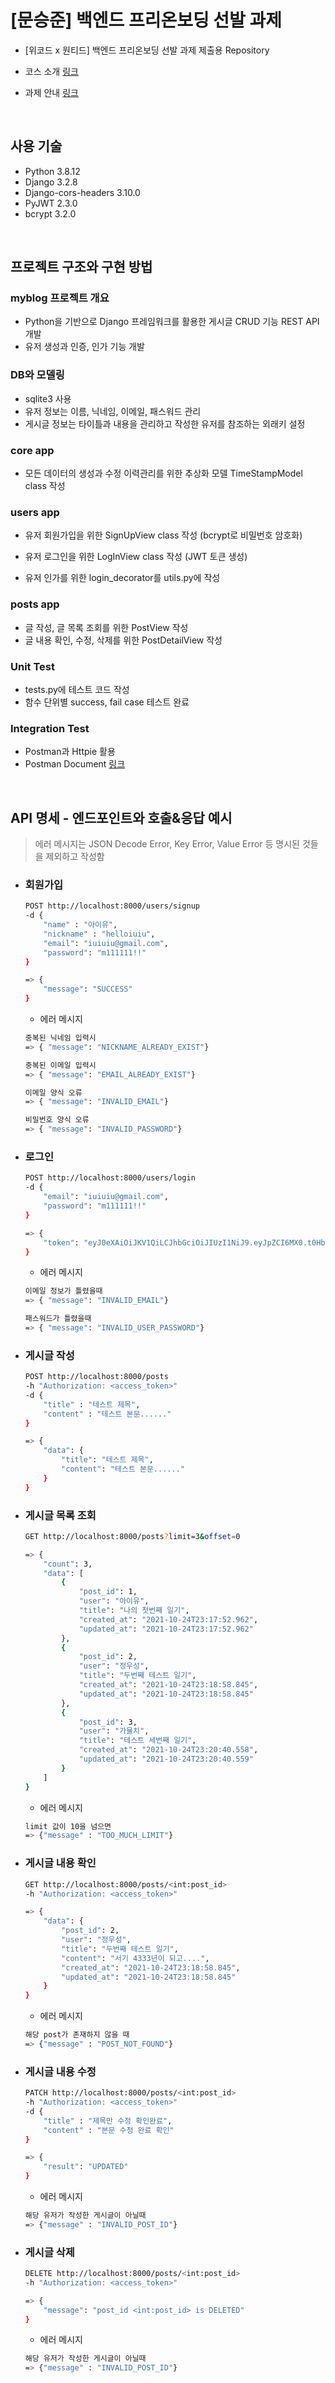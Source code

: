 # [문승준] 백엔드 프리온보딩 선발 과제

- [위코드 x 원티드] 백엔드 프리온보딩 선발 과제 제출용 Repository

- 코스 소개 [링크](https://www.wanted.co.kr/events/pre_onboarding_course_4?t=1635069780048)

- 과제 안내 [링크](https://wecode.notion.site/x-2f1edca34653419d8e109df1816197c2)

<br>

## 사용 기술

- Python 3.8.12
- Django 3.2.8
- Django-cors-headers 3.10.0
- PyJWT 2.3.0
- bcrypt 3.2.0

<br>

## 프로젝트 구조와 구현 방법

### myblog 프로젝트 개요

  - Python을 기반으로 Django 프레임워크를 활용한 게시글 CRUD 기능 REST API 개발
  - 유저 생성과 인증, 인가 기능 개발

  

### DB와 모델링

  - sqlite3 사용
  - 유저 정보는 이름, 닉네임, 이메일, 패스워드 관리
  - 게시글 정보는 타이틀과 내용을 관리하고 작성한 유저를 참조하는 외래키 설정

  

### core app

  - 모든 데이터의 생성과 수정 이력관리를 위한 추상화 모델 TimeStampModel class 작성

    

### users app

  - 유저 회원가입을 위한 SignUpView class 작성 (bcrypt로 비밀번호 암호화)

  - 유저 로그인을 위한 LogInView class 작성 (JWT 토큰 생성)

  - 유저 인가를 위한 login_decorator를 utils.py에 작성

    

### posts app 

  - 글 작성, 글 목록 조회를 위한 PostView 작성
  - 글 내용 확인, 수정, 삭제를 위한 PostDetailView 작성

### Unit Test
  - tests.py에 테스트 코드 작성
  - 함수 단위별 success, fail case 테스트 완료


### Integration Test
  - Postman과 Httpie 활용
  - Postman Document [링크](https://web.postman.co/documentation/17676214-e908a12e-1170-49b0-be36-a9f8ce0caf10/publish?workspaceId=d421537f-5bf1-4172-a044-aea332407b9a)

<br>

## API 명세 - 엔드포인트와 호출&응답 예시

> 에러 메시지는 JSON Decode Error, Key Error, Value Error 등 명시된 것들을 제외하고 작성함



- ### 회원가입

  ```bash
  POST http://localhost:8000/users/signup
  -d {
      "name" : "아이유",
      "nickname" : "helloiuiu",
      "email": "iuiuiu@gmail.com",
      "password": "m111111!!"
  }
  
  => {
      "message": "SUCCESS"
  }
  ```
   - 에러 메시지
 
  ```bash
  중복된 닉네임 입력시
  => { "message": "NICKNAME_ALREADY_EXIST"}
  
  중복된 이메일 입력시
  => { "message": "EMAIL_ALREADY_EXIST"}
  
  이메일 양식 오류
  => { "message": "INVALID_EMAIL"}
  
  비밀번호 양식 오류
  => { "message": "INVALID_PASSWORD"}
  ```

  

- ### 로그인

  ```bash
  POST http://localhost:8000/users/login
  -d {
      "email": "iuiuiu@gmail.com",
      "password": "m111111!!"
  }
  
  => {
      "token": "eyJ0eXAiOiJKV1QiLCJhbGciOiJIUzI1NiJ9.eyJpZCI6MX0.t0Hb9baTacCOS6849f6SmI1GShuLcsRQJqYTudHg9-k"
  }
  ```

  - 에러 메시지

  ```bash
  이메일 정보가 틀렸을때
  => { "message": "INVALID_EMAIL"}
  
  패스워드가 틀렸을때
  => { "message": "INVALID_USER_PASSWORD"}
  
  ```

  

- ### 게시글 작성

  ```bash
  POST http://localhost:8000/posts
  -h "Authorization: <access_token>"
  -d {
      "title" : "테스트 제목",
      "content" : "테스트 본문......"
  }
  
  => {
      "data": {
          "title": "테스트 제목",
          "content": "테스트 본문......"
      }
  }
  ```



- ### 게시글 목록 조회

  ```bash
  GET http://localhost:8000/posts?limit=3&offset=0
  
  => {
      "count": 3,
      "data": [
          {
              "post_id": 1,
              "user": "아이유",
              "title": "나의 첫번째 일기",
              "created_at": "2021-10-24T23:17:52.962",
              "updated_at": "2021-10-24T23:17:52.962"
          },
          {
              "post_id": 2,
              "user": "정우성",
              "title": "두번째 테스트 일기",
              "created_at": "2021-10-24T23:18:58.845",
              "updated_at": "2021-10-24T23:18:58.845"
          },
          {
              "post_id": 3,
              "user": "가물치",
              "title": "테스트 세번째 일기",
              "created_at": "2021-10-24T23:20:40.558",
              "updated_at": "2021-10-24T23:20:40.559"
          }
      ]
  }
  ```

  - 에러 메시지

  ```bash
  limit 값이 10을 넘으면
  => {"message" : "TOO_MUCH_LIMIT"}
  ```



- ### 게시글 내용 확인

  ```bash
  GET http://localhost:8000/posts/<int:post_id>
  -h "Authorization: <access_token>"
  
  => {
      "data": {
          "post_id": 2,
          "user": "정우성",
          "title": "두번째 테스트 일기",
          "content": "서기 4333년이 되고....",
          "created_at": "2021-10-24T23:18:58.845",
          "updated_at": "2021-10-24T23:18:58.845"
      }
  }
  ```

  - 에러 메시지

  ```bash
  해당 post가 존재하지 않을 때
  => {"message" : "POST_NOT_FOUND"}
  ```



- ### 게시글 내용 수정

  ```bash
  PATCH http://localhost:8000/posts/<int:post_id>
  -h "Authorization: <access_token>"
  -d {
      "title" : "제목만 수정 확인완료",
      "content" : "본문 수정 완료 확인"
  }
  
  => {
      "result": "UPDATED"
  }
  ```

  - 에러 메시지

  ```bash
  해당 유저가 작성한 게시글이 아닐때
  => {"message" : "INVALID_POST_ID"}
  ```



- ### 게시글 삭제

  ```bash
  DELETE http://localhost:8000/posts/<int:post_id>
  -h "Authorization: <access_token>"
  
  => {
      "message": "post_id <int:post_id> is DELETED"
  }
  ```

  - 에러 메시지

  ```bash
  해당 유저가 작성한 게시글이 아닐때
  => {"message" : "INVALID_POST_ID"}
  ```
